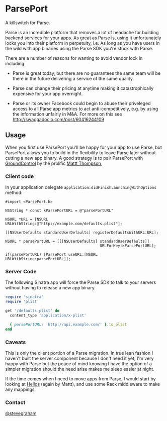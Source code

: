 # ParsePort 

A killswitch for Parse.

Parse is an incredible platform that removes a lot of headache for building 
backend services for your apps. As great as Parse is, using it unfortunately
locks you into their platform in perpetuity, i.e. As long as you have users
in the wild with app binaries using the Parse SDK you're stuck with Parse.

There are a number of reasons for wanting to avoid vendor lock in including:

- Parse is great today, but there are no guarantees the same team will be there
  in the future delivering a service of the same quality.

- Parse can change their pricing at anytime making it catastrophically
  expensive for your app overnight.

- Parse or its owner Facebook could begin to abuse their priveleged access to
  all Parse app metrics to act anti-competitively, e.g. by using the information
  unfairly in M&A. For more on this see http://swaggadocio.com/post/60416244109

## Usage

When you first use ParsePort you'll be happy for your app to use Parse, but
ParsePort allows you to build in the flexibility to leave Parse later without
cutting a new app binary. A good strategy is to pair ParsePort with 
[GroundControl](https://github.com/mattt/GroundControl) by the prolific
[Mattt Thompson](https://github.com/mattt), 

### Client code

In your application delegate `application:didFinishLaunchingWithOptions` method:

```obj-c
#import <ParsePort.h>

NSString * const kParsePortURL = @"parsePortURL"

NSURL *URL = [NSURL URLWithString:@"http://example.com/defaults.plist"];

[[NSUserDefaults standardUserDefaults] registerDefaultsWithURL:URL];

NSURL * parsePortURL = [[[NSUserDefaults] standardUserDefaults]]
                                          URLForKey:kParsePortURL];
                                          
if(parsePortURL) [ParsePort useURL:[NSURL URLWithString:parsePortURL]];
```

### Server Code

The following Sinatra app will force the Parse SDK to talk to your servers
without having to release a new app binary.

```ruby
require 'sinatra'
require 'plist'

get '/defaults.plist' do
  content_type 'application/x-plist'

  { parsePortURL: 'http://api.example.com/' }.to_plist
end
```

### Caveats

This is only the client portion of a Parse migration. In true lean fashion
I haven't built the server component because I don't need it yet; I'm very
happy with Parse but the peace of mind knowing I have the option of a simpler
migration should the need arise makes me sleep easier at night.

If the time comes when I need to move apps from Parse, I would start by looking
at [Helios](https://github.com/helios-framework/helios) (again by Mattt), and
use some Rack middleware to make any mappings.

### Contact

[@stevegraham](https://twitter.com/stevegraham)




